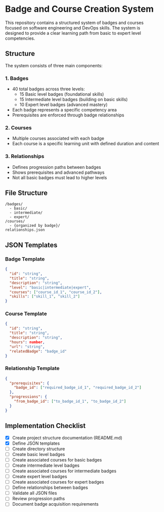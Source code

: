 # Badge and Course Creation System

This repository contains a structured system of badges and courses focused on software engineering and DevOps skills. The system is designed to provide a clear learning path from basic to expert level competencies.

## Structure

The system consists of three main components:

### 1. Badges

- 40 total badges across three levels:
  - 15 Basic level badges (foundational skills)
  - 15 Intermediate level badges (building on basic skills)
  - 10 Expert level badges (advanced mastery)
- Each badge represents a specific competency area
- Prerequisites are enforced through badge relationships

### 2. Courses

- Multiple courses associated with each badge
- Each course is a specific learning unit with defined duration and content

### 3. Relationships

- Defines progression paths between badges
- Shows prerequisites and advanced pathways
- Not all basic badges must lead to higher levels

## File Structure

```
/badges/
  - basic/
  - intermediate/
  - expert/
/courses/
  - {organized by badge}/
relationships.json
```

## JSON Templates

### Badge Template

```json
{
  "id": "string",
  "title": "string",
  "description": "string",
  "level": "basic|intermediate|expert",
  "courses": ["course_id_1", "course_id_2"],
  "skills": ["skill_1", "skill_2"]
}
```

### Course Template

```json
{
  "id": "string",
  "title": "string",
  "description": "string",
  "hours": number,
  "url": "string",
  "relatedBadge": "badge_id"
}
```

### Relationship Template

```json
{
  "prerequisites": {
    "badge_id": ["required_badge_id_1", "required_badge_id_2"]
  },
  "progressions": {
    "from_badge_id": ["to_badge_id_1", "to_badge_id_2"]
  }
}
```

## Implementation Checklist

- [x] Create project structure documentation (README.md)
- [x] Define JSON templates
- [ ] Create directory structure
- [ ] Create basic level badges
- [ ] Create associated courses for basic badges
- [ ] Create intermediate level badges
- [ ] Create associated courses for intermediate badges
- [ ] Create expert level badges
- [ ] Create associated courses for expert badges
- [ ] Define relationships between badges
- [ ] Validate all JSON files
- [ ] Review progression paths
- [ ] Document badge acquisition requirements
